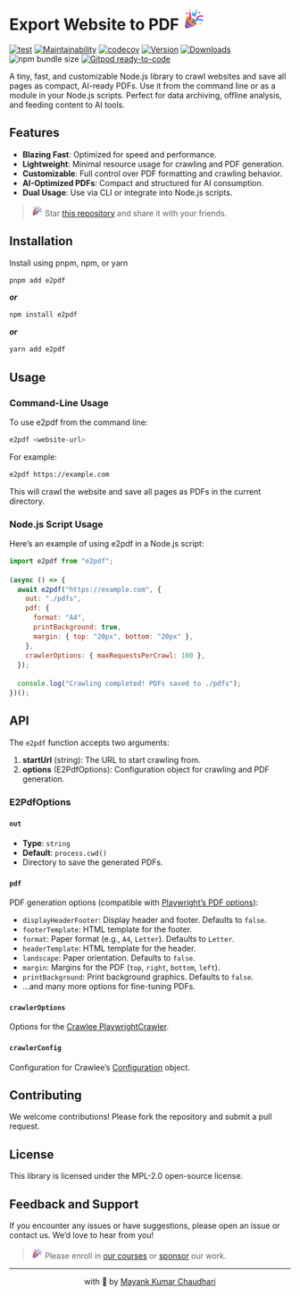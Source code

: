 # Export Website to PDF <img src="https://raw.githubusercontent.com/mayank1513/mayank1513/main/popper.png" style="height: 40px"/>

[![test](https://github.com/mayank1513/e2pdf/actions/workflows/test.yml/badge.svg)](https://github.com/mayank1513/e2pdf/actions/workflows/test.yml) [![Maintainability](https://api.codeclimate.com/v1/badges/aa896ec14c570f3bb274/maintainability)](https://codeclimate.com/github/mayank1513/e2pdf/maintainability) [![codecov](https://codecov.io/gh/mayank1513/e2pdf/graph/badge.svg)](https://codecov.io/gh/mayank1513/e2pdf) [![Version](https://img.shields.io/npm/v/e2pdf.svg?colorB=green)](https://www.npmjs.com/package/e2pdf) [![Downloads](https://img.jsdelivr.com/img.shields.io/npm/d18m/e2pdf.svg)](https://www.npmjs.com/package/e2pdf) ![npm bundle size](https://img.shields.io/bundlephobia/minzip/e2pdf) [![Gitpod ready-to-code](https://img.shields.io/badge/Gitpod-ready--to--code-blue?logo=gitpod)](https://gitpod.io/from-referrer/)

A tiny, fast, and customizable Node.js library to crawl websites and save all pages as compact, AI-ready PDFs. Use it from the command line or as a module in your Node.js scripts. Perfect for data archiving, offline analysis, and feeding content to AI tools.

## Features

- **Blazing Fast**: Optimized for speed and performance.
- **Lightweight**: Minimal resource usage for crawling and PDF generation.
- **Customizable**: Full control over PDF formatting and crawling behavior.
- **AI-Optimized PDFs**: Compact and structured for AI consumption.
- **Dual Usage**: Use via CLI or integrate into Node.js scripts.

> <img src="https://raw.githubusercontent.com/mayank1513/mayank1513/main/popper.png" style="height: 20px"/> Star [this repository](https://github.com/mayank1513/e2pdf) and share it with your friends.

## Installation

Install using pnpm, npm, or yarn

```bash
pnpm add e2pdf
```

**_or_**

```bash
npm install e2pdf
```

**_or_**

```bash
yarn add e2pdf
```

## Usage

### Command-Line Usage

To use e2pdf from the command line:

```bash
e2pdf <website-url>
```

For example:

```bash
e2pdf https://example.com
```

This will crawl the website and save all pages as PDFs in the current directory.

### Node.js Script Usage

Here’s an example of using e2pdf in a Node.js script:

```javascript
import e2pdf from "e2pdf";

(async () => {
  await e2pdf("https://example.com", {
    out: "./pdfs",
    pdf: {
      format: "A4",
      printBackground: true,
      margin: { top: "20px", bottom: "20px" },
    },
    crawlerOptions: { maxRequestsPerCrawl: 100 },
  });

  console.log("Crawling completed! PDFs saved to ./pdfs");
})();
```

## API

The `e2pdf` function accepts two arguments:

1. **startUrl** (string): The URL to start crawling from.
2. **options** (E2PdfOptions): Configuration object for crawling and PDF generation.

### E2PdfOptions

#### `out`

- **Type**: `string`
- **Default**: `process.cwd()`
- Directory to save the generated PDFs.

#### `pdf`

PDF generation options (compatible with [Playwright’s PDF options](https://playwright.dev/docs/api/class-page#page-pdf)):

- `displayHeaderFooter`: Display header and footer. Defaults to `false`.
- `footerTemplate`: HTML template for the footer.
- `format`: Paper format (e.g., `A4`, `Letter`). Defaults to `Letter`.
- `headerTemplate`: HTML template for the header.
- `landscape`: Paper orientation. Defaults to `false`.
- `margin`: Margins for the PDF (`top`, `right`, `bottom`, `left`).
- `printBackground`: Print background graphics. Defaults to `false`.
- ...and many more options for fine-tuning PDFs.

#### `crawlerOptions`

Options for the [Crawlee PlaywrightCrawler](https://crawlee.dev/api/playwright-crawler/class/PlaywrightCrawler).

#### `crawlerConfig`

Configuration for Crawlee’s [Configuration](https://crawlee.dev/api/playwright-crawler/class/Configuration) object.

## Contributing

We welcome contributions! Please fork the repository and submit a pull request.

## License

This library is licensed under the MPL-2.0 open-source license.

## Feedback and Support

If you encounter any issues or have suggestions, please open an issue or contact us. We’d love to hear from you!

> <img src="https://raw.githubusercontent.com/mayank1513/mayank1513/main/popper.png" style="height: 20px"/> Please enroll in [our courses](https://mayank-chaudhari.vercel.app/courses) or [sponsor](https://github.com/sponsors/mayank1513) our work.

<hr />

<p align="center" style="text-align:center">with 💖 by <a href="https://mayank-chaudhari.vercel.app" target="_blank">Mayank Kumar Chaudhari</a></p>
